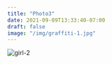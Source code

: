 ```yaml
---
title: "Photo3"
date: 2021-09-09T13:33:40-07:00
draft: false
image: "/img/graffiti-1.jpg"
---
```


![girl-2](/img/graffiti-1.jpg)
